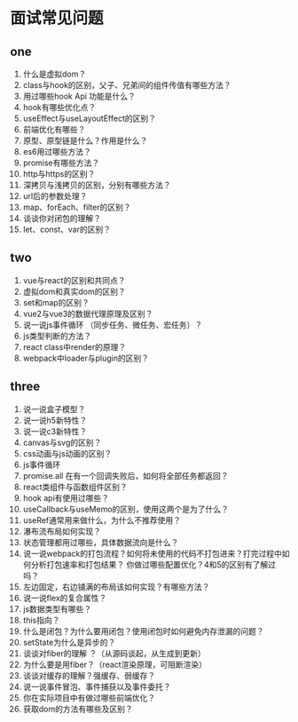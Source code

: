 # 面试常见问题

## one

1. 什么是虚拟dom？
2. class与hook的区别，父子、兄弟间的组件传值有哪些方法？
3. 用过哪些hook Api 功能是什么？
4. hook有哪些优化点？
5. useEffect与useLayoutEffect的区别？
6. 前端优化有哪些？
7. 原型、原型链是什么？作用是什么？
8. es6用过哪些方法？
9. promise有哪些方法？
10. http与https的区别？
11. 深拷贝与浅拷贝的区别，分别有哪些方法？
12. url后的参数处理？
13. map、forEach、filter的区别？
14. 谈谈你对闭包的理解？
15. let、const、var的区别？

## two

1. vue与react的区别和共同点？
2. 虚拟dom和真实dom的区别？
3. set和map的区别？
4. vue2与vue3的数据代理原理及区别？
5. 说一说js事件循环 （同步任务、微任务、宏任务）？
6. js类型判断的方法？
7. react  class中render的原理？
8. webpack中loader与plugin的区别？

## three

1. 说一说盒子模型？
2. 说一说h5新特性？
3. 说一说c3新特性？
4. canvas与svg的区别？
5. css动画与js动画的区别？
6. js事件循环
7. promise.all  在有一个回调失败后，如何将全部任务都返回？
8. react类组件与函数组件区别？
9. hook  api有使用过哪些？
10. useCallback与useMemo的区别，使用这两个是为了什么？
11. useRef通常用来做什么，为什么不推荐使用？
12. 瀑布流布局如何实现？
13. 状态管理都用过哪些，具体数据流向是什么？
14. 说一说webpack的打包流程？如何将未使用的代码不打包进来？打完过程中如何分析打包速率和打包结果？
你做过哪些配置优化？4和5的区别有了解过吗？
15. 左边固定，右边铺满的布局该如何实现？有哪些方法？
16. 说一说flex的复合属性？
17. js数据类型有哪些？
18. this指向？
19. 什么是闭包？为什么要用闭包？使用闭包时如何避免内存泄漏的问题？
20. setState为什么是异步的？
21. 谈谈对fiber的理解 ？（从源码谈起，从生成到更新）
22. 为什么要是用fiber？（react渲染原理，可阻断渲染）
23. 谈谈对缓存的理解？强缓存、弱缓存？
24. 说一说事件冒泡、事件捕获以及事件委托？
25. 你在实际项目中有做过哪些前端优化？
26. 获取dom的方法有哪些及区别？
